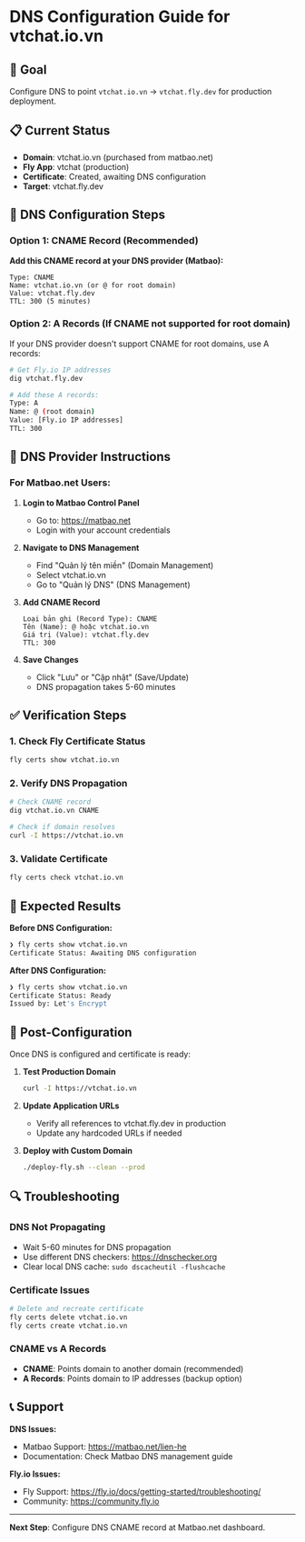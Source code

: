# DNS Configuration Guide for vtchat.io.vn

## 🎯 Goal

Configure DNS to point `vtchat.io.vn` → `vtchat.fly.dev` for production deployment.

## 📋 Current Status

- **Domain**: vtchat.io.vn (purchased from matbao.net)
- **Fly App**: vtchat (production)
- **Certificate**: Created, awaiting DNS configuration
- **Target**: vtchat.fly.dev

## 🔧 DNS Configuration Steps

### Option 1: CNAME Record (Recommended)

**Add this CNAME record at your DNS provider (Matbao):**

```
Type: CNAME
Name: vtchat.io.vn (or @ for root domain)
Value: vtchat.fly.dev
TTL: 300 (5 minutes)
```

### Option 2: A Records (If CNAME not supported for root domain)

If your DNS provider doesn't support CNAME for root domains, use A records:

```bash
# Get Fly.io IP addresses
dig vtchat.fly.dev

# Add these A records:
Type: A
Name: @ (root domain)
Value: [Fly.io IP addresses]
TTL: 300
```

## 🏢 DNS Provider Instructions

### For Matbao.net Users:

1. **Login to Matbao Control Panel**
    - Go to: https://matbao.net
    - Login with your account credentials

2. **Navigate to DNS Management**
    - Find "Quản lý tên miền" (Domain Management)
    - Select vtchat.io.vn
    - Go to "Quản lý DNS" (DNS Management)

3. **Add CNAME Record**

    ```
    Loại bản ghi (Record Type): CNAME
    Tên (Name): @ hoặc vtchat.io.vn
    Giá trị (Value): vtchat.fly.dev
    TTL: 300
    ```

4. **Save Changes**
    - Click "Lưu" or "Cập nhật" (Save/Update)
    - DNS propagation takes 5-60 minutes

## ✅ Verification Steps

### 1. Check Fly Certificate Status

```bash
fly certs show vtchat.io.vn
```

### 2. Verify DNS Propagation

```bash
# Check CNAME record
dig vtchat.io.vn CNAME

# Check if domain resolves
curl -I https://vtchat.io.vn
```

### 3. Validate Certificate

```bash
fly certs check vtchat.io.vn
```

## 📱 Expected Results

**Before DNS Configuration:**

```bash
❯ fly certs show vtchat.io.vn
Certificate Status: Awaiting DNS configuration
```

**After DNS Configuration:**

```bash
❯ fly certs show vtchat.io.vn
Certificate Status: Ready
Issued by: Let's Encrypt
```

## 🚀 Post-Configuration

Once DNS is configured and certificate is ready:

1. **Test Production Domain**

    ```bash
    curl -I https://vtchat.io.vn
    ```

2. **Update Application URLs**
    - Verify all references to vtchat.fly.dev in production
    - Update any hardcoded URLs if needed

3. **Deploy with Custom Domain**
    ```bash
    ./deploy-fly.sh --clean --prod
    ```

## 🔍 Troubleshooting

### DNS Not Propagating

- Wait 5-60 minutes for DNS propagation
- Use different DNS checkers: https://dnschecker.org
- Clear local DNS cache: `sudo dscacheutil -flushcache`

### Certificate Issues

```bash
# Delete and recreate certificate
fly certs delete vtchat.io.vn
fly certs create vtchat.io.vn
```

### CNAME vs A Records

- **CNAME**: Points domain to another domain (recommended)
- **A Records**: Points domain to IP addresses (backup option)

## 📞 Support

**DNS Issues:**

- Matbao Support: https://matbao.net/lien-he
- Documentation: Check Matbao DNS management guide

**Fly.io Issues:**

- Fly Support: https://fly.io/docs/getting-started/troubleshooting/
- Community: https://community.fly.io

---

**Next Step**: Configure DNS CNAME record at Matbao.net dashboard.

